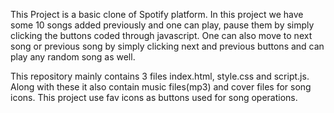 This Project is a basic clone of Spotify platform.
In this project we have some 10 songs added previously and one can play, pause them by simply clicking the buttons coded through javascript. One can also move to next
song or previous song by simply clicking next and previous buttons and can play any random song as well.

This repository mainly contains 3 files index.html, style.css and script.js. Along with these it also contain music files(mp3) and cover files for song icons.
This project use fav icons as buttons used for song operations.
